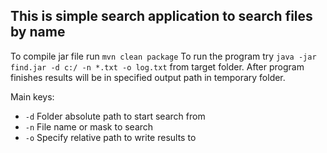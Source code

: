 ## This is simple search application to search files by name

To compile jar file run `mvn clean package`
To run the program try `java -jar find.jar -d c:/ -n *.txt -o log.txt` from target folder.
After program finishes results will be in specified output path in temporary folder.

Main keys:
- `-d` Folder absolute path to start search from
- `-n` File name or mask to search
- `-o` Specify relative path to write results to
